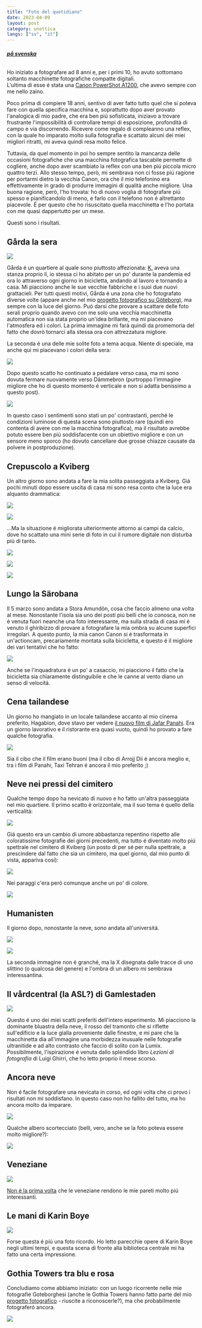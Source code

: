 ```yaml
---
title: "Foto del quotidiano"
date: 2023-04-09
layout: post
category: unottica
langs: ["sv", "it"]
---
```


###### __[på svenska](https://harisont.github.io/unottica/2023/04/09/vardagsbilder-sv.html)__

Ho iniziato a fotografare ad 8 anni e, per i primi 10, ho avuto sottomano soltanto macchinette fotografiche compatte digitali.  
L'ultima di esse é stata una [Canon PowerShot A1200](https://www.usa.canon.com/support/p/powershot-a1200), che avevo sempre con me nello zaino.

Poco prima di compiere 18 anni, sentivo di aver fatto tutto quel che si poteva fare con quella specifica macchina e, soprattutto dopo aver provato l'analogica di mio padre, che era ben piú sofisticata, iniziavo a trovare frustrante l'impossibilità di controllare tempi di esposizione, profondità di campo e via discorrendo. 
Ricevere come regalo di compleanno una reflex, con la quale ho imparato molto sulla fotografia e scattato alcuni dei miei migliori ritratti, mi aveva quindi resa molto felice. 

Tuttavia, da quel momento in poi ho sempre sentito la mancanza delle occasioni fotografiche che una macchina fotografica tascabile permette di cogliere, anche dopo aver scambiato la reflex con una ben piú piccola micro quattro terzi.
Allo stesso tempo, però, mi sembrava non ci fosse piú ragione per portarmi dietro la vecchia Canon, ora che il mio telefonino era effettivamente in grado di produrre immagini di qualità anche migliore.
Una buona ragione, però, l'ho trovata: ho di nuovo voglia di fotografare piú spesso e pianificandolo di meno, e farlo con il telefono non é altrettanto piacevole. 
É per questo che ho risuscitato quella macchinetta e l'ho portata con me quasi dappertutto per un mese.

Questi sono i risultati.

## Gårda la sera

![](https://harisont.github.io/assets/img/vardagsbilder/1garda1.JPG)

Gårda é un quartiere al quale sono piuttosto affezionata: [K.](https://harisont.github.io/kappanneu/) aveva una stanza proprio lí, io stessa ci ho abitato per un po' durante la pandemia ed ora lo attraverso ogni giorno in bicicletta, andando al lavoro e tornando a casa.
Mi piacciono anche le sue vecchie fabbriche e i suoi due nuovi grattacieli.
Per tutti questi motivi, Gårda é una zona che ho fotografato diverse volte (appare anche nel mio [progetto fotografico su Göteborg](https://harisont.github.io/postcards-from-gothenburg/index.html#Svenska)), ma sempre con la luce del giorno.
Puó darsi che provare a scattare delle foto serali proprio quando avevo con me solo una vecchia macchinetta automatica non sia stata proprio un'idea brillante, ma mi piacevano l'atmosfera ed i colori. 
La prima immagine mi farà quindi da promemoria del fatto che dovrò tornarci alla stessa ora con attrezzatura migliore. 

La seconda é una delle mie solite foto a tema acqua. 
Niente di speciale, ma anche qui mi piacevano i colori della sera:

![](https://harisont.github.io/assets/img/vardagsbilder/1garda2.JPG)

Dopo questo scatto ho continuato a pedalare verso casa, ma mi sono dovuta fermare nuovamente verso Dämmebron (purtroppo l'immagine migliore che ho di questo momento é verticale e non si adatta benissimo a questo post).

![](https://harisont.github.io/assets/img/vardagsbilder/1garda3.JPG)

In questo caso i sentimenti sono stati un po' contrastanti, perché le condizioni luminose di questa scena sono piuttosto rare (quindi ero contenta di avere con me la macchina fotografica), ma il risultato avrebbe potuto essere ben piú soddisfacente con un obiettivo migliore e con un sensore meno sporco (ho dovuto cancellare due grosse chiazze causate da polvere in postproduzione). 

## Crepuscolo a Kviberg

Un altro giorno sono andata a fare la mia solita passeggiata a Kviberg.
Giá pochi minuti dopo essere uscita di casa mi sono resa conto che la luce era alquanto drammatica:

![](https://harisont.github.io/assets/img/vardagsbilder/2kviberg1.JPG)

![](https://harisont.github.io/assets/img/vardagsbilder/2kviberg2.JPG)

...Ma la situazione é migliorata ulteriormente attorno ai campi da calcio, dove ho scattato una mini serie di foto in cui il rumore digitale non disturba piú di tanto.

![](https://harisont.github.io/assets/img/vardagsbilder/2kviberg3.JPG)

![](https://harisont.github.io/assets/img/vardagsbilder/2kviberg4.JPG)

![](https://harisont.github.io/assets/img/vardagsbilder/2kviberg5.JPG)

## Lungo la Särobana

Il 5 marzo sono andata a Stora Amundön, cosa che faccio almeno una volta al mese.
Nonostante l'isola sia uno dei posti piú belli che io conosca, non ne é venuta fuori neanche una foto interessante, ma sulla strada di casa mi é venuto il ghiribizzo di provare a fotografare la mia ombra su alcune superfici irregolari.
A questo punto, la mia canon Canon si é trasformata in un'actioncam, precariamente montata sulla bicicletta, e questo é il migliore dei vari tentativi che ho fatto:

![](https://harisont.github.io/assets/img/vardagsbilder/3sarobanan1.JPG)

Anche se l'inquadratura é un po' a casaccio, mi piacciono il fatto che la bicicletta sia chiaramente distinguibile e che le canne al vento diano un senso di velocitá. 

## Cena tailandese

Un giorno ho mangiato in un locale tailandese accanto al mio cinema preferito, Hagabion, dove stavo per vedere [il nuovo film di Jafar Panahi](https://hagabion.se/filmer/no-bears/).
Era un giorno lavorativo e il ristorante era quasi vuoto, quindi ho provato a fare qualche fotografia.

![](https://harisont.github.io/assets/img/vardagsbilder/5thaistallen2.JPG)

Sia il cibo che il film erano buoni (ma il cibo di Arrojj Dii é ancora meglio e, tra i film di Panahi, Taxi Tehran é ancora il mio preferito ;)

## Neve nei pressi del cimitero

Qualche tempo dopo ha nevicato di nuovo e ho fatto un'altra passeggiata nel mio quartiere.
Il primo scatto é orizzontale, ma il suo tema é quello della verticalitá:

![](https://harisont.github.io/assets/img/vardagsbilder/6kyrkogarden1.JPG)

Giá questo era un cambio di umore abbastanza repentino rispetto alle coloratissime fotografie dei giorni precedenti, ma tutto é diventato molto piú spettrale nel cimitero di Kviberg (un posto di per sé per nulla spettrale, a prescindere dal fatto che sia un cimitero, ma quel giorno, dal mio punto di vista, appariva cosí):

![](https://harisont.github.io/assets/img/vardagsbilder/6kyrkogarden2.JPG)

Nei paraggi c'era peró comunque anche un po' di colore.

![](https://harisont.github.io/assets/img/vardagsbilder/6kyrkogarden3.JPG)

## Humanisten

Il giorno dopo, nonostante la neve, sono andata all'universitá.

![](https://harisont.github.io/assets/img/vardagsbilder/7humanisten2.JPG)

![](https://harisont.github.io/assets/img/vardagsbilder/7humanisten1.JPG)

La seconda immagine non é granché, ma la X disegnata dalle tracce di uno slittino (o qualcosa del genere) e l'ombra di un albero mi sembrava interessantina. 

## Il vårdcentral (la ASL?) di Gamlestaden

![](https://harisont.github.io/assets/img/vardagsbilder/8gamlestaden1.JPG)

Questo é uno dei miei scatti preferiti dell'intero esperimento.
Mi piacciono la dominante bluastra della neve, il rosso del tramonto che si riflette sull'edificio e la luce gialla proveniente dalle finestre, e mi pare che la macchinetta dia all'immagine una morbidezza inusuale nelle fotografie ultranitide e ad alto contrasto che faccio di solito con la Lumix.
Possibilmente, l'ispirazione é venuta dallo splendido libro _Lezioni di fotografia_ di Luigi Ghirri, che ho letto proprio il mese scorso.

## Ancora neve

Non é facile fotografare una nevicata in corso, ed ogni volta che ci provo i risultati non mi soddisfano.
In questo caso non ho fallito del tutto, ma ho ancora molto da imparare.

![](https://harisont.github.io/assets/img/vardagsbilder/9kviberg2.JPG)

Qualche albero scortecciato (belli, vero, anche se la foto poteva essere molto migliore?):

![](https://harisont.github.io/assets/img/vardagsbilder/9kviberg3.JPG)

## Veneziane

![](https://harisont.github.io/assets/img/vardagsbilder/10persienner.JPG)

[Non é la prima volta](https://www.instagram.com/p/CYdubbZIecg/?utm_source=ig_web_button_share_sheet) che le veneziane rendono le mie pareti molto piú interessanti. 

## Le mani di Karin Boye

![](https://harisont.github.io/assets/img/vardagsbilder/11karinboye.JPG)

Forse questa é piú una foto ricordo.
Ho letto parecchie opere di Karin Boye negli ultimi tempi, e questa scena di fronte alla biblioteca centrale mi ha fatto una certa impressione.

## Gothia Towers tra blu e rosa

Concludiamo come abbiamo iniziato: con un luogo ricorrente nelle mie fotografie Goteborghesi (anche le Gothia Towers hanno fatto parte del mio [progetto fotografico](https://harisont.github.io/postcards-from-gothenburg/) - riuscite a riconoscerle?), ma che probabilmente fotograferó ancora.

![](https://harisont.github.io/assets/img/vardagsbilder/12gothia1.JPG)
